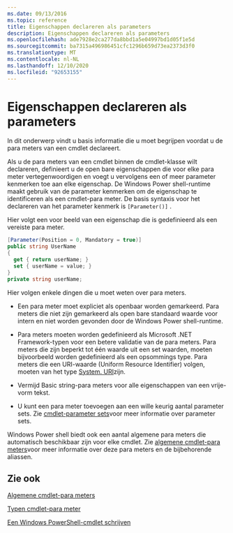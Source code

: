 ```yaml
---
ms.date: 09/13/2016
ms.topic: reference
title: Eigenschappen declareren als parameters
description: Eigenschappen declareren als parameters
ms.openlocfilehash: ade7928e2ca277da8bbd1a5e04997bd1d05f1e5d
ms.sourcegitcommit: ba7315a496986451cfc1296b659d73ea2373d3f0
ms.translationtype: MT
ms.contentlocale: nl-NL
ms.lasthandoff: 12/10/2020
ms.locfileid: "92653155"
---
```

# <a name="declaring-properties-as-parameters"></a>Eigenschappen declareren als parameters

In dit onderwerp vindt u basis informatie die u moet begrijpen voordat u de para meters van een cmdlet declareert.

Als u de para meters van een cmdlet binnen de cmdlet-klasse wilt declareren, definieert u de open bare eigenschappen die voor elke para meter vertegenwoordigen en voegt u vervolgens een of meer parameter kenmerken toe aan elke eigenschap. De Windows Power shell-runtime maakt gebruik van de parameter kenmerken om de eigenschap te identificeren als een cmdlet-para meter. De basis syntaxis voor het declareren van het parameter kenmerk is `[Parameter()]` .

Hier volgt een voor beeld van een eigenschap die is gedefinieerd als een vereiste para meter.

```csharp
[Parameter(Position = 0, Mandatory = true)]
public string UserName
{
  get { return userName; }
  set { userName = value; }
}
private string userName;
```

Hier volgen enkele dingen die u moet weten over para meters.

- Een para meter moet expliciet als openbaar worden gemarkeerd. Para meters die niet zijn gemarkeerd als open bare standaard waarde voor intern en niet worden gevonden door de Windows Power shell-runtime.

- Para meters moeten worden gedefinieerd als Microsoft .NET Framework-typen voor een betere validatie van de para meters. Para meters die zijn beperkt tot één waarde uit een set waarden, moeten bijvoorbeeld worden gedefinieerd als een opsommings type. Para meters die een URI-waarde (Uniform Resource Identifier) volgen, moeten van het type [System. URI](/dotnet/api/System.Uri)zijn.

- Vermijd Basic string-para meters voor alle eigenschappen van een vrije-vorm tekst.

- U kunt een para meter toevoegen aan een wille keurig aantal parameter sets. Zie [cmdlet-parameter sets](./cmdlet-parameter-sets.md)voor meer informatie over parameter sets.

Windows Power shell biedt ook een aantal algemene para meters die automatisch beschikbaar zijn voor elke cmdlet. Zie [algemene cmdlet-para meters](./common-parameter-names.md)voor meer informatie over deze para meters en de bijbehorende aliassen.

## <a name="see-also"></a>Zie ook

[Algemene cmdlet-para meters](./common-parameter-names.md)

[Typen cmdlet-para meter](./types-of-cmdlet-parameters.md)

[Een Windows PowerShell-cmdlet schrijven](./writing-a-windows-powershell-cmdlet.md)

